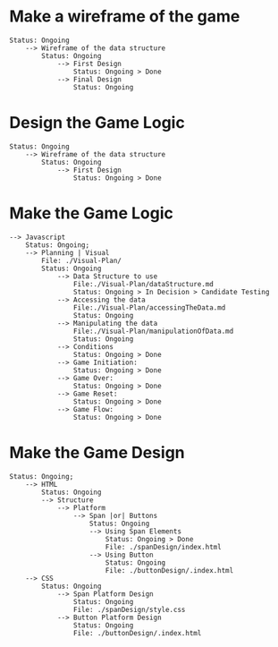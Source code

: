 # Make a wireframe of the game
    Status: Ongoing
        --> Wireframe of the data structure
            Status: Ongoing
                --> First Design
                    Status: Ongoing > Done
                --> Final Design
                    Status: Ongoing
# Design the Game Logic
    Status: Ongoing
        --> Wireframe of the data structure
            Status: Ongoing
                --> First Design
                    Status: Ongoing > Done
                
# Make the Game Logic
    --> Javascript
        Status: Ongoing;
        --> Planning | Visual 
            File: ./Visual-Plan/
            Status: Ongoing
                --> Data Structure to use
                    File:./Visual-Plan/dataStructure.md
                    Status: Ongoing > In Decision > Candidate Testing
                --> Accessing the data
                    File:./Visual-Plan/accessingTheData.md
                    Status: Ongoing
                --> Manipulating the data
                    File:./Visual-Plan/manipulationOfData.md
                    Status: Ongoing
                --> Conditions
                    Status: Ongoing > Done
                --> Game Initiation:
                    Status: Ongoing > Done
                --> Game Over:
                    Status: Ongoing > Done
                --> Game Reset:
                    Status: Ongoing > Done
                --> Game Flow:
                    Status: Ongoing > Done
# Make the Game Design
    Status: Ongoing;
        --> HTML
            Status: Ongoing
            --> Structure
                --> Platform
                    --> Span |or| Buttons
                        Status: Ongoing
                        --> Using Span Elements
                            Status: Ongoing > Done
                            File: ./spanDesign/index.html
                        --> Using Button
                            Status: Ongoing
                            File: ./buttonDesign/.index.html
        --> CSS
            Status: Ongoing
                --> Span Platform Design
                    Status: Ongoing
                    File: ./spanDesign/style.css
                --> Button Platform Design
                    Status: Ongoing
                    File: ./buttonDesign/.index.html
